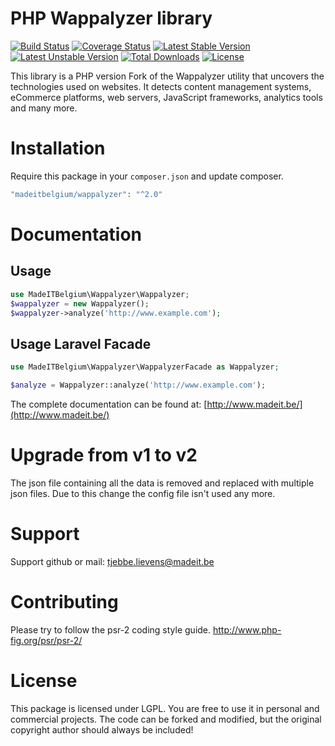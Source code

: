 # PHP Wappalyzer library

[![Build Status](https://travis-ci.org/madeITBelgium/Wappalyzer.svg?branch=master)](https://travis-ci.org/madeITBelgium/Wappalyzer)
[![Coverage Status](https://coveralls.io/repos/github/madeITBelgium/Wappalyzer/badge.svg?branch=master)](https://coveralls.io/github/madeITBelgium/Wappalyzer?branch=master)
[![Latest Stable Version](https://poser.pugx.org/madeITBelgium/Wappalyzer/v/stable.svg)](https://packagist.org/packages/madeITBelgium/Wappalyzer)
[![Latest Unstable Version](https://poser.pugx.org/madeITBelgium/Wappalyzer/v/unstable.svg)](https://packagist.org/packages/madeITBelgium/Wappalyzer)
[![Total Downloads](https://poser.pugx.org/madeITBelgium/Wappalyzer/d/total.svg)](https://packagist.org/packages/madeITBelgium/Wappalyzer)
[![License](https://poser.pugx.org/madeITBelgium/Wappalyzer/license.svg)](https://packagist.org/packages/madeITBelgium/Wappalyzer)


This library is a PHP version Fork of the Wappalyzer utility that uncovers the technologies used on websites. It detects content management systems, eCommerce platforms, web servers, JavaScript frameworks, analytics tools and many more.

# Installation

Require this package in your `composer.json` and update composer.

```php
"madeitbelgium/wappalyzer": "^2.0"
```

# Documentation
## Usage
```php
use MadeITBelgium\Wappalyzer\Wappalyzer;
$wappalyzer = new Wappalyzer();
$wappalyzer->analyze('http://www.example.com');
```

## Usage Laravel Facade
```php
use MadeITBelgium\Wappalyzer\WappalyzerFacade as Wappalyzer;

$analyze = Wappalyzer::analyze('http://www.example.com');
```

The complete documentation can be found at: [http://www.madeit.be/](http://www.madeit.be/)

# Upgrade from v1 to v2
The json file containing all the data is removed and replaced with multiple json files. Due to this change the config file isn't used any more.

# Support
Support github or mail: tjebbe.lievens@madeit.be

# Contributing
Please try to follow the psr-2 coding style guide. http://www.php-fig.org/psr/psr-2/

# License
This package is licensed under LGPL. You are free to use it in personal and commercial projects. The code can be forked and modified, but the original copyright author should always be included!
